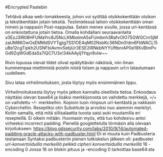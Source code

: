 #Encrypted Pastebin

Tehtävä alkaa web-lomakkeesta, johon voi syöttää otsikkokenttään otsikon ja tekstikenttään jotain tekstiä.
Testimielessä laitoin otsikkokenttään oman nimeni ja nappasin Post-nappulaa.
Selain menee sivulle, jossa url-kentässä on enkootattuna jotain tietoa.
Omalla kohdallani seuraavanlaita
x0EzJ3lR08HFUMaYrc8J5NcLKMbxlmA5sFUmbnh3RafvOIO75GWGCnrSjMzaUM86OwOsEMMdSVYTgjig7SS1OE4qM02NsbKc36NDn0!dm6FbWACL!5uBe12cgTipkh2USNFbiAvmvSebjUr3ESE2IRNkbNYYUftbnrAP0e19XvBImPvGd9ZqWGdEdaSs7iQC7U3x!34kAAylj1Yqyr8vlw~~

Rivin lopussa olevat tildet olivat epäilyttävän näköisiä, niin ilman kummempaa miettimistä poistin niistä toisen ja nappasin url:n latautumaan uudelleen.

Sivu lataa virheilmoituksen, josta löytyy myös ensimmäinen lippu.

Virheilmoituksesta löytyy myös jatkon kannalta oleellista tietoa:
Enkoodaus näyttäisi olevan base64 ja lisäksi merkkijonosta on vaihdettu merkkejä, =/+ on vaihdettu ~!- merkkeihin.
Kopioin tuon rimpsun url-kentästä ja nakkasin Cyberchefiin.
Reseptiksi otin Substitute ja arvoiksi nuo aiemmin merkityt.
Koitin samalla, että mitä sillisalaattia tuosta saisi auki muutamilla eri resepteillä.
Ei oikein mitään.
Huomasin myös, että tuo kohdesivu antoi virheeksi incorrect padding.
Pienellä googlettelulla törmäsin alla olevaan kirjoitukseen:
https://blog.gdssecurity.com/labs/2010/9/14/automated-padding-oracle-attacks-with-padbuster.html
Eli ei muuta kuin Padbusteria testamaan
Syntaksi padbusteriin pienen tutkiskelun jälkeen oli:
padbuster *url-konvertoiduilla merkeillä* *pelkkä cipheri konvertoiduilla merkeillä* 16 -encoding 0
Jossa 16 on blokin pituus ja -encoding 0 tarkoittaa base64:sta


